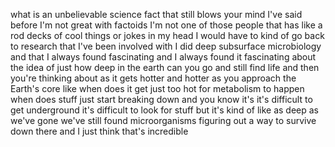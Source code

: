 what is an unbelievable science fact that still blows your mind I've said before I'm not great with factoids I'm not one of those people that has like a rod decks of cool things or jokes in my head I would have to kind of go back to research that I've been involved with I did deep subsurface microbiology and that I always found fascinating and I always found it fascinating about the idea of just how deep in the earth can you go and still find life and then you're thinking about as it gets hotter and hotter as you approach the Earth's core like when does it get just too hot for metabolism to happen when does stuff just start breaking down and you know it's it's difficult to get underground it's difficult to look for stuff but it's kind of like as deep as we've gone we've still found microorganisms figuring out a way to survive down there and I just think that's incredible